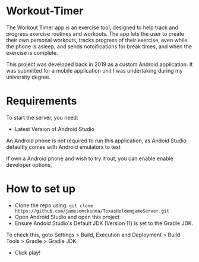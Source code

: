# Workout-Timer
The Workout Timer app is an exercise tool, designed to help track and progress exercise routines and workouts.
The app lets the user to create their own personal workouts, tracks progress of their exercise, even while the phone is asleep, and sends notoifications for break times, and when the exercise is complete. 

This project was developed back in 2019 as a custom Android application. It was submitted for a mobile application unit I was undertaking during my university degree.

# Requirements
To start the server, you need: 
- Latest Version of Android Studio

An Android phone is not required to run this application, as Andoid Studio defaultly comes with Android emulators to test

If own a Android phone and wish to try it out, you can enable enable developer options, 

# How to set up
- Clone the repo using: `git clone https://github.com/jamesomckenna/TexasHoldemgameServer.git`
- Open Android Studio and open this project
- Ensure Andoid Studio's Default JDK (Version 11) is set to the Gradle JDK. 

To check this, goto Settings > Build, Execution and Deployment > Build Tools > Gradle > Gradle JDK 

- Click play!
